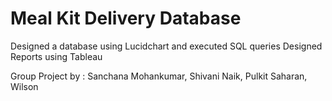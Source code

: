 # Meal Kit Delivery Database 
Designed a database using Lucidchart and executed SQL queries
Designed Reports using Tableau 

Group Project by : Sanchana Mohankumar, Shivani Naik, Pulkit Saharan, Wilson

